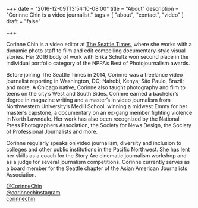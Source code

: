 +++
date = "2016-12-09T13:54:10-08:00"
title = "About"
description = "Corinne Chin is a video journalist."
tags = [ "about", "contact", "video" ]
draft = "false"

+++

Corinne Chin is a video editor at <a href="http://www.seattletimes.com/author/corinne-chin/" target="_blank">The Seattle Times</a>, where she works with a dynamic photo staff to film and edit compelling documentary-style visual stories. Her 2016 body of work with Erika Schultz won second place in the individual portfolio category of the NPPA’s Best of Photojournalism awards.

Before joining The Seattle Times in 2014, Corinne was a freelance video journalist reporting in Washington, DC; Nairobi, Kenya; São Paulo, Brazil; and more. A Chicago native, Corinne also taught photography and film to teens on the city’s West and South Sides. Corinne earned a bachelor’s degree in magazine writing and a master’s in video journalism from Northwestern University’s Medill School, winning a midwest Emmy for her master’s capstone, a documentary on an ex-gang member fighting violence in North Lawndale. Her work has also been recognized by the National Press Photographers Association, the Society for News Design, the Society of Professional Journalists and more.

Corinne regularly speaks on video journalism, diversity and inclusion to colleges and other public institutions in the Pacific Northwest. She has lent her skills as a coach for the Story Arc cinematic journalism workshop and as a judge for several journalism competitions. Corinne currently serves as a board member for the Seattle chapter of the Asian American Journalists Association.


<a href="https://twitter.com/corinnechin" target="_blank"><span class="identifier"><i class="fa fa-twitter" aria-hidden="true"></i></span>@CorinneChin</a><br>
<a href="https://instagram.com/corinnechinstagram" target="_blank"><span class="identifier"><i class="fa fa-instagram" aria-hidden="true"></i></span>@corinnechinstagram</a><br>
<a href="https://linkedin.com/in/corinnechin" target="_blank"><span class="identifier"><i class="fa fa-linkedin" aria-hidden="true"></i></span>corinnechin</a><br>
